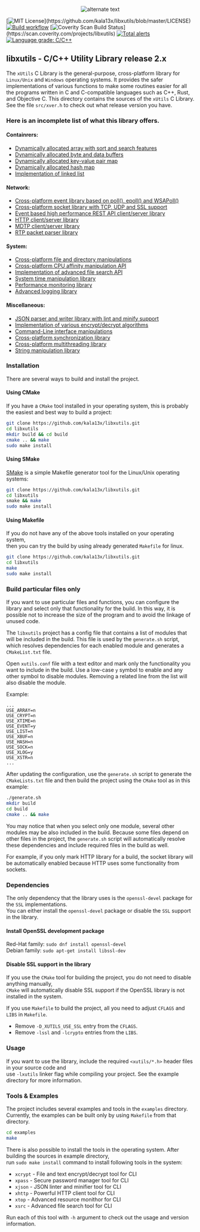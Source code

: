 <p align="center">
    <img src="https://raw.githubusercontent.com/kala13x/libxutils/main/logo.png" alt="alternate text">
</p>

[![MIT License](https://img.shields.io/apm/l/atomic-design-ui.svg?)](https://github.com/kala13x/libxutils/blob/master/LICENSE)
[![Build workflow](https://github.com/kala13x/libxutils/actions/workflows/build_libxutils.yml/badge.svg)](https://github.com/kala13x/libxutils/actions)
[![Coverity Scan Build Status](https://scan.coverity.com/projects/25173/badge.svg?)](https://scan.coverity.com/projects/libxutils)
[![Total alerts](https://img.shields.io/lgtm/alerts/g/kala13x/libxutils.svg?logo=lgtm&logoWidth=18)](https://lgtm.com/projects/g/kala13x/libxutils/alerts/)
[![Language grade: C/C++](https://img.shields.io/lgtm/grade/cpp/g/kala13x/libxutils.svg?logo=lgtm&logoWidth=18)](https://lgtm.com/projects/g/kala13x/libxutils/context:cpp)

## libxutils - C/C++ Utility Library release 2.x
The `xUtils` C Library is the general-purpose, cross-platform library for `Linux/Unix` and `Windows` operating systems. It provides the safer implementations of various functions to make some routines easier for all the programs written in C and C-compatible languages such as C++, Rust, and Objective C. This directory contains the sources of the `xUtils` C Library. See the file `src/xver.h` to check out what release version you have.

### Here is an incomplete list of what this library offers.
#### Containrers:
- [Dynamically allocated array with sort and search features](https://github.com/kala13x/libxutils/blob/main/src/array.h)
- [Dynamically allocated byte and data buffers](https://github.com/kala13x/libxutils/blob/main/src/xbuf.h)
- [Dynamically allocated key-value pair map](https://github.com/kala13x/libxutils/blob/main/src/xmap.h)
- [Dynamically allocated hash map](https://github.com/kala13x/libxutils/blob/main/src/hash.h)
- [Implementation of linked list](https://github.com/kala13x/libxutils/blob/main/src/list.h)

#### Network:
- [Cross-platform event library based on poll(), epoll() and WSAPoll()](https://github.com/kala13x/libxutils/blob/main/src/event.h)
- [Cross-platform socket library with TCP, UDP and SSL support](https://github.com/kala13x/libxutils/blob/main/src/sock.h)
- [Event based high performance REST API client/server library](https://github.com/kala13x/libxutils/blob/main/media/xapi.h)
- [HTTP client/server library](https://github.com/kala13x/libxutils/blob/main/src/http.h)
- [MDTP client/server library](https://github.com/kala13x/libxutils/blob/main/media/mdtp.h)
- [RTP packet parser library](https://github.com/kala13x/libxutils/blob/main/media/rtp.h)

#### System:
- [Cross-platform file and directory manipulations](https://github.com/kala13x/libxutils/blob/main/src/xfs.h)
- [Cross-platform CPU affinity manipulation API](https://github.com/kala13x/libxutils/blob/main/src/xcpu.h)
- [Implementation of advanced file search API](https://github.com/kala13x/libxutils/blob/main/src/xfs.h)
- [System time manipulation library](https://github.com/kala13x/libxutils/blob/main/src/xtime.h)
- [Performance monitoring library](https://github.com/kala13x/libxutils/blob/main/src/xtop.h)
- [Advanced logging library](https://github.com/kala13x/libxutils/blob/main/src/xlog.h)

#### Miscellaneous:
- [JSON parser and writer library with lint and minify support](https://github.com/kala13x/libxutils/blob/main/src/xjson.h)
- [Implementation of various encrypt/decrypt algorithms](https://github.com/kala13x/libxutils/blob/main/src/crypt.h)
- [Command-Line interface manipulations](https://github.com/kala13x/libxutils/blob/main/src/xcli.h)
- [Cross-platform synchronization library](https://github.com/kala13x/libxutils/blob/main/src/sync.h)
- [Cross-platform multithreading library](https://github.com/kala13x/libxutils/blob/main/src/thread.h)
- [String manipulation library](https://github.com/kala13x/libxutils/blob/main/src/xstr.h)


### Installation
There are several ways to build and install the project.

#### Using CMake
If you have a `CMake` tool installed in your operating system, this is probably the easiest and best way to build a project:

```bash
git clone https://github.com/kala13x/libxutils.git
cd libxutils
mkdir build && cd build
cmake .. && make
sudo make install
```

#### Using SMake
[SMake](https://github.com/kala13x/smake) is a simple Makefile generator tool for the Linux/Unix operating systems:

```bash
git clone https://github.com/kala13x/libxutils.git
cd libxutils
smake && make
sudo make install
```

#### Using Makefile
If you do not have any of the above tools installed on your operating system,\
then you can try the build by using already generated `Makefile` for linux.

```bash
git clone https://github.com/kala13x/libxutils.git
cd libxutils
make
sudo make install
```

### Build particular files only
If you want to use particular files and functions, you can configure the library and select only that functionality for the build. In this way, it is possible not to increase the size of the program and to avoid the linkage of unused code.

The `libxutils` project has a config file that contains a list of modules that will be included in the build. This file is used by the `generate.sh` script, which resolves dependencies for each enabled module and generates a `CMakeList.txt` file.

Open `xutils.conf` file with a text editor and mark only the functionality you want to include in the build. Use a low-case `y` symbol to enable and any other symbol to disable modules. Removing a related line from the list will also disable the module.

Example:
```
...
USE_ARRAY=n
USE_CRYPT=n
USE_XTIME=n
USE_EVENT=y
USE_LIST=n
USE_XBUF=n
USE_HASH=n
USE_SOCK=n
USE_XLOG=y
USE_XSTR=n
...
```
After updating the configuration, use the `generate.sh` script to generate the `CMakeLists.txt` file and then build the project using the `CMake` tool as in this example:

```bash
./generate.sh
mkdir build
cd build
cmake .. && make
```

You may notice that when you select only one module, several other modules may be also included in the build. Because some files depend on other files in the project, the `generate.sh` script will automatically resolve these dependencies and include required files in the build as well.

For example, if you only mark HTTP library for a build, the socket library will be automatically enabled because HTTP uses some functionality from sockets.

### Dependencies
The only dependency that the library uses is the `openssl-devel` package for the `SSL` implementations.\
You can either install the `openssl-devel` package or disable the `SSL` support in the library.

#### Install OpenSSL development package
Red-Hat family: `sudo dnf install openssl-devel`\
Debian family: `sudo apt-get install libssl-dev`

#### Disable SSL support in the library
If you use the `CMake` tool for building the project, you do not need to disable anything manually,\
`CMake` will automatically disable SSL support if the OpenSSL library is not installed in the system.

If you use `Makefile` to build the project, all you need to adjust `CFLAGS` and `LIBS` in `Makefile`.
- Remove `-D_XUTILS_USE_SSL` entry from the `CFLAGS`.
- Remove `-lssl` and `-lcrypto` entries from the `LIBS`.

### Usage
If you want to use the library, include the required `<xutils/*.h>` header files in your source code and\
use `-lxutils` linker flag while compiling your project. See the example directory for more information.

### Tools & Examples
The project includes several examples and tools in the `examples` directory.\
Currently, the examples can be built only by using `Makefile` from that directory.

```bash
cd examples
make
```

There is also possible to install the tools in the operating system. After building the sources in example directory,\
run `sudo make install` command to install following tools in the system:

- `xcrypt` - File and text encrypt/decrypt tool for CLI
- `xpass` - Secure password manager tool for CLI
- `xjson` - JSON linter and minifier tool for CLI
- `xhttp` - Powerful HTTP client tool for CLI
- `xtop` - Advanced resource monithor for CLI
- `xsrc` - Advanced file search tool for CLI

Run each of this tool with `-h` argument to check out the usage and version information.

